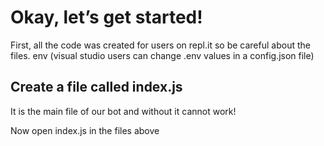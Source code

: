 # Okay, let’s get started!

First, all the code was created for users on repl.it so be careful about the files. env (visual studio users can change .env values in a config.json file)

## Create a file called index.js

It is the main file of our bot and without it cannot work!

Now open index.js in the files above
